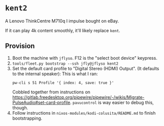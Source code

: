 # `kent2`

A Lenovo ThinkCentre M710q I impulse bought on eBay.

If it can play 4k content smoothly, it'll likely replace `kent`.

## Provision

1. Boot the machine with `jflyso`. F12 is the "select boot device" keypress.
2. `tools/fleet.py bootstrap --ssh jfly@jflyso kent2`
3. Set the default card profile to "Digital Stereo (HDMI) Output". (It defaults to the internal speaker):
   This is what I ran:
   ```
   pw-cli s 51 Profile '{ index: 4, save: true }'
   ```
   Cobbled together from instructions on
   <https://gitlab.freedesktop.org/pipewire/pipewire/-/wikis/Migrate-PulseAudio#set-card-profile>.
   `pavucontrol` is way easier to debug this, though.
4. Follow instructions in `nixos-modules/kodi-colusita/README.md` to finish
   bootstrapping.
